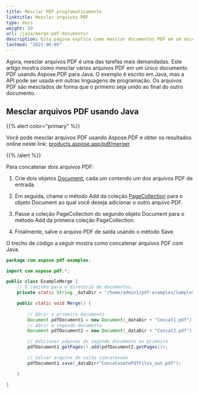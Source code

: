 ```yaml
---
title: Mesclar PDF programaticamente
linktitle: Mesclar arquivos PDF
type: docs
weight: 50
url: /java/merge-pdf-documents/
description: Esta página explica como mesclar documentos PDF em um único arquivo PDF com Java.
lastmod: "2021-06-05"
---
```


Agora, mesclar arquivos PDF é uma das tarefas mais demandadas.
Este artigo mostra como mesclar vários arquivos PDF em um único documento PDF usando Aspose.PDF para Java. O exemplo é escrito em Java, mas a API pode ser usada em outras linguagens de programação. Os arquivos PDF são mesclados de forma que o primeiro seja unido ao final do outro documento.

## Mesclar arquivos PDF usando Java

{{% alert color="primary" %}}

Você pode mesclar arquivos PDF usando Aspose.PDF e obter os resultados online neste link: [products.aspose.app/pdf/merger](https://products.aspose.app/pdf/merger)

{{% /alert %}}

Para concatenar dois arquivos PDF:

1. Crie dois objetos [Document](https://reference.aspose.com/pdf/java/com.aspose.pdf/class-use/Document), cada um contendo um dos arquivos PDF de entrada.

1. Em seguida, chame o método Add da coleção [PageCollection](https://reference.aspose.com/pdf/java/com.aspose.pdf/class-use/PageCollection) para o objeto Document ao qual você deseja adicionar o outro arquivo PDF.
1. Passe a coleção PageCollection do segundo objeto Document para o método Add da primeira coleção PageCollection.
1. Finalmente, salve o arquivo PDF de saída usando o método Save.

O trecho de código a seguir mostra como concatenar arquivos PDF com Java.

```java
package com.aspose.pdf.examples;

import com.aspose.pdf.*;

public class ExampleMerge {
    // O caminho para o diretório de documentos.
    private static String _dataDir = "/home/admin1/pdf-examples/Samples/";

    public static void Merge() {
        
        // Abrir o primeiro documento
        Document pdfDocument1 = new Document(_dataDir + "Concat1.pdf");
        // Abrir o segundo documento
        Document pdfDocument2 = new Document(_dataDir + "Concat2.pdf");

        // Adicionar páginas do segundo documento ao primeiro
        pdfDocument1.getPages().add(pdfDocument2.getPages());

        // Salvar arquivo de saída concatenado
        pdfDocument1.save(_dataDir+"ConcatenatePdfFiles_out.pdf");

    }

}
```